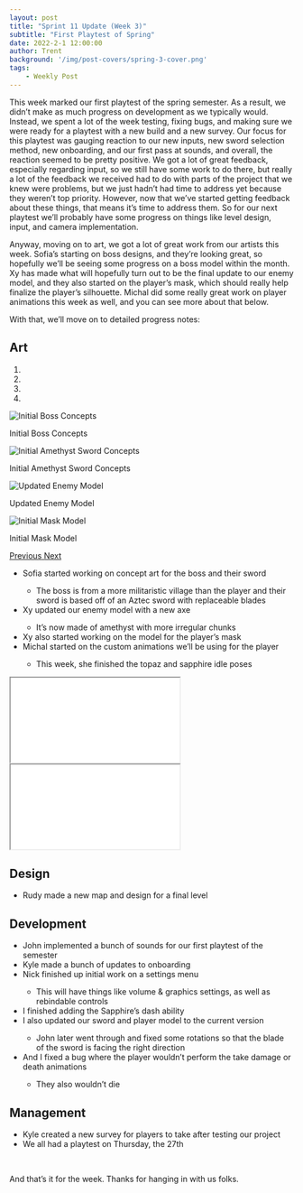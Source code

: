 ```yaml
---
layout: post
title: "Sprint 11 Update (Week 3)"
subtitle: "First Playtest of Spring"
date: 2022-2-1 12:00:00
author: Trent
background: '/img/post-covers/spring-3-cover.png'
tags: 
    - Weekly Post
---
```


This week marked our first playtest of the spring semester. As a result, we didn’t make as much progress on development as we typically would. Instead, we spent a lot of the week testing, fixing bugs, and making sure we were ready for a playtest with a new build and a new survey. Our focus for this playtest was gauging reaction to our new inputs, new sword selection method, new onboarding, and our first pass at sounds, and overall, the reaction seemed to be pretty positive. We got a lot of great feedback, especially regarding input, so we still have some work to do there, but really a lot of the feedback we received had to do with parts of the project that we knew were problems, but we just hadn’t had time to address yet because they weren’t top priority. However, now that we’ve started getting feedback about these things, that means it’s time to address them. So for our next playtest we’ll probably have some progress on things like level design, input, and camera implementation. 

Anyway, moving on to art, we got a lot of great work from our artists this week. Sofia’s starting on boss designs, and they’re looking great, so hopefully we’ll be seeing some progress on a boss model within the month. Xy has made what will hopefully turn out to be the final update to our enemy model, and they also started on the player’s mask, which should really help finalize the player’s silhouette. Michal did some really great work on player animations this week as well, and you can see more about that below. 

With that, we’ll move on to detailed progress notes:

## Art

<div class="row my-5">
    <div id="carouselExampleIndicators" class="carousel slide shadow rounded" data-ride="carousel">
        <ol class="carousel-indicators">
            <li data-target="#carouselExampleIndicators" data-slide-to="0" class="active"></li>
            <li data-target="#carouselExampleIndicators" data-slide-to="1"></li>
            <li data-target="#carouselExampleIndicators" data-slide-to="2"></li>
            <li data-target="#carouselExampleIndicators" data-slide-to="3"></li>
        </ol>
        <div class="carousel-inner">
            <div class="carousel-item active">
                <img class="d-block mx-auto" src="/img/posts/week3-spring/16_BossConcepts.png"
                    alt="Initial Boss Concepts">
                <div class="carousel-caption d-none d-md-block">
                    <p>Initial Boss Concepts</p>
                </div>
            </div>
            <div class="carousel-item">
                <img class="d-block mx-auto" src="/img/posts/week3-spring/16_AmethystSwordConcepts.png"
                    alt="Initial Amethyst Sword Concepts">
                <div class="carousel-caption d-none d-md-block">
                    <p>Initial Amethyst Sword Concepts</p>
                </div>
            </div>
            <div class="carousel-item">
                <img class="d-block mx-auto" src="/img/posts/week3-spring/16_UpdatedEnemyModel.png"
                    alt="Updated Enemy Model">
                <div class="carousel-caption d-none d-md-block">
                    <p>Updated Enemy Model</p>
                </div>
            </div>
            <div class="carousel-item">
                <img class="d-block mx-auto" src="/img/posts/week3-spring/16_InitialMaskModel.png"
                    alt="Initial Mask Model">
                <div class="carousel-caption d-none d-md-block">
                    <p>Initial Mask Model</p>
                </div>
            </div>
        </div>
        <a class="carousel-control-prev" href="#carouselExampleIndicators" role="button" data-slide="prev">
            <span class="carousel-control-prev-icon" aria-hidden="true"></span>
            <span class="sr-only">Previous</span>
        </a>
        <a class="carousel-control-next" href="#carouselExampleIndicators" role="button" data-slide="next">
            <span class="carousel-control-next-icon" aria-hidden="true"></span>
            <span class="sr-only">Next</span>
        </a>
    </div>
</div>

<ul class="section-body mt-4">
    <li>Sofia started working on concept art for the boss and their sword</li>
    <ul class="mt-2">
        <li>The boss is from a more militaristic village than the player and their sword is based off of an Aztec sword with replaceable blades</li>
    </ul>
    <li>Xy updated our enemy model with a new axe</li>
    <ul class="mt-2">
        <li>It’s now made of amethyst with more irregular chunks</li>
    </ul>
    <li>Xy also started working on the model for the player’s mask</li>
    <li>Michal started on the custom animations we’ll be using for the player</li>
    <ul class="mt-2">
        <li>This week, she finished the topaz and sapphire idle poses</li>
    </ul>
</ul>

<!-- 16:9 aspect ratio -->
<div class="embed-responsive embed-responsive-16by9">
  <iframe class="embed-responsive-item" src="/img/posts/week3-spring/16_TopazIdle.mp4" allowfullscreen></iframe>
</div>

<!-- 16:9 aspect ratio -->
<div class="embed-responsive embed-responsive-16by9">
  <iframe class="embed-responsive-item" src="/img/posts/week3-spring/16_SapphireIdle.mp4" allowfullscreen></iframe>
</div>

## Design
<ul class="section-body mt-4">
    <li>Rudy made a new map and design for a final level</li>
</ul>

## Development

<ul class="section-body mt-4">
    <li>John implemented a bunch of sounds for our first playtest of the semester</li>
    <li>Kyle made a bunch of updates to onboarding</li>
    <li>Nick finished up initial work on a settings menu</li>
    <ul class="mt-2">
        <li>This will have things like volume & graphics settings, as well as rebindable controls</li>
    </ul>
    <li>I finished adding the Sapphire’s dash ability</li>
    <li>I also updated our sword and player model to the current version</li>
    <ul class="mt-2">
        <li>John later went through and fixed some rotations so that the blade of the sword is facing the right direction</li>
    </ul>
    <li>And I fixed a bug where the player wouldn’t perform the take damage or death animations</li>
    <ul class="mt-2">
        <li>They also wouldn’t die</li>
    </ul>
</ul>

## Management

<ul class="section-body mt-4">
    <li>Kyle created a new survey for players to take after testing our project</li>
    <li>We all had a playtest on Thursday, the 27th</li>
</ul>

<br>

And that’s it for the week. Thanks for hanging in with us folks. 

<br>